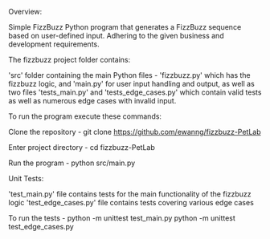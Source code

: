 Overview:

Simple FizzBuzz Python program that generates a FizzBuzz sequence based on user-defined input.
Adhering to the given business and development requirements.

The fizzbuzz project folder contains:

'src' folder containing the main Python files -
'fizzbuzz.py' which has the fizzbuzz logic, and 'main.py' for user input handling and output, 
as well as two files 'tests_main.py' and 'tests_edge_cases.py'
which contain valid tests as well as numerous edge cases with invalid input.

To run the program execute these commands:

Clone the repository -
git clone https://github.com/ewanng/fizzbuzz-PetLab

Enter project directory -
cd fizzbuzz-PetLab

Run the program -
python src/main.py

Unit Tests:

'test_main.py' file contains tests for the main functionality of the fizzbuzz logic
'test_edge_cases.py' file contains tests covering various edge cases

To run the tests -
python -m unittest test_main.py
python -m unittest test_edge_cases.py
